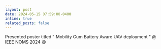 ```yaml
---
layout: post
date: 2024-05-15 07:59:00-0400
inline: true
related_posts: false
---
```


Presented poster titled " Mobility Cum Battery Aware UAV deployment " @ IEEE NOMS 2024 :smile:
